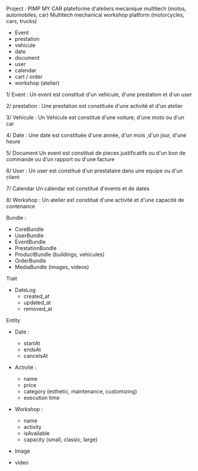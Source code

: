 Project : PIMP MY CAR
	plateforme d'ateliers mecanique multitech (motos, automobiles, car) 
	Multitech mechanical workshop platform (motorcycles, cars, trucks)	

- Event
- prestation
- vehicule
- date
- document
- user
- calendar
- cart / order
- workshop (atelier)

1/ Event : 
Un event est constitué d'un vehicule, d'une prestation et d'un user

2/ prestation :
Une prestation est constituée d'une activité et d'un atelier

3/ Vehicule : 
Un Vehicule est constitué d'une voiture, d'une moto ou d'un car

4/ Date : 
Une date est constituée d'une année, d'un mois ,d'un jour, d'une heure

5/ Document
Un event est constitué de pieces justificatifs ou d'un bon de commande ou d'un rapport ou d'une facture 

6/ User : 
Un user est constitué d'un prestataire dans une equipe ou d'un client

7/ Calendar
Un calendar est constitué d'events et de dates

8/ Workshop :
Un atelier est constitué d'une activité et d'une capacité de contenance


Bundle : 
- CoreBundle
- UserBundle
- EventBundle
- PrestationBundle
- ProductBundle (buildings, vehicules)
- OrderBundle
- MediaBundle (images, videos)



Trait
- DateLog
    - created_at
    - updated_at
    - removed_at


Entity 
- Date :
    - startAt
    - endsAt
    - cancelsAt
    
- Activité : 
    - name
    - price
    - category (esthetic, maintenance, customizing)
    - execution time
    
- Workshop :
    - name
    - activity
    - isAvailable 
    - capacity (small, classic, large)

- Image

- video

